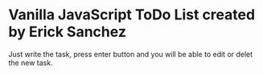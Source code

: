 # Vanilla JavaScript ToDo List created by Erick Sanchez

Just write the task, press enter button and you will be able to edit or delet the new task.
